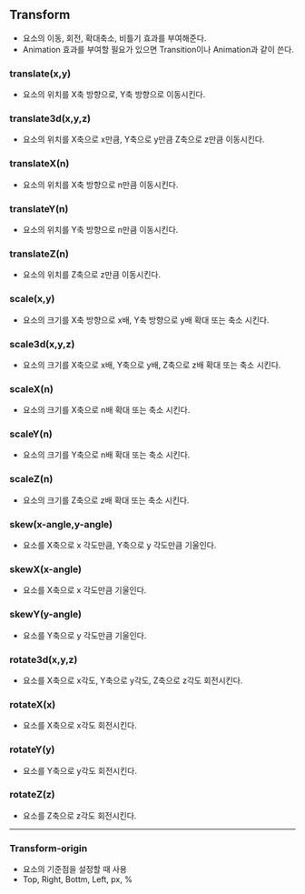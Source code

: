 ## Transform
  - 요소의 이동, 회전, 확대축소, 비틀기 효과를 부여해준다.
  - Animation 효과를 부여할 필요가 있으면 Transition이나 Animation과 같이 쓴다.

### translate(x,y)
  - 요소의 위치를 X축 방향으로, Y축 방향으로 이동시킨다.

### translate3d(x,y,z)
  - 요소의 위치를 X축으로 x만큼, Y축으로 y만큼 Z축으로 z만큼 이동시킨다.

### translateX(n)
  - 요소의 위치를 X축 방향으로 n만큼 이동시킨다.

### translateY(n)
  - 요소의 위치를 Y축 방향으로 n만큼 이동시킨다.

### translateZ(n)
  - 요소의 위치를 Z축으로 z만큼 이동시킨다.

### scale(x,y)
  - 요소의 크기를 X축 방향으로 x배, Y축 방향으로 y배 확대 또는 축소 시킨다.

### scale3d(x,y,z)
  - 요소의 크기를 X축으로 x배, Y축으로 y배, Z축으로 z배 확대 또는 축소 시킨다.

### scaleX(n)
  -	요소의 크기를 X축으로 n배 확대 또는 축소 시킨다.

### scaleY(n)
  - 요소의 크기를 Y축으로 n배 확대 또는 축소 시킨다.

### scaleZ(n)
  - 요소의 크기를 Z축으로 z배 확대 또는 축소 시킨다.

### skew(x-angle,y-angle)
  - 요소를 X축으로 x 각도만큼, Y축으로 y 각도만큼 기울인다.

### skewX(x-angle)
  - 요소를 X축으로 x 각도만큼 기울인다.

### skewY(y-angle)
  - 요소를 Y축으로 y 각도만큼 기울인다.

### rotate3d(x,y,z)
  - 요소를 X축으로 x각도, Y축으로 y각도, Z축으로 z각도 회전시킨다.

### rotateX(x)
  - 요소를 X축으로 x각도 회전시킨다.

### rotateY(y)
  - 요소를 Y축으로 y각도 회전시킨다.

### rotateZ(z)
  - 요소를 Z축으로 z각도 회전시킨다.

<hr>

### Transform-origin
  - 요소의 기준점을 설정할 때 사용
  - Top, Right, Bottm, Left, px, %